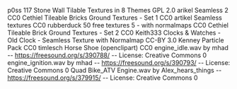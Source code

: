 p0ss	117 Stone Wall Tilable Textures in 8 Themes	GPL 2.0
arikel	Seamless 2	CC0
Cethiel	Tileable Bricks Ground Textures - Set 1	CC0
artikel Seamless textures	CC0
rubberduck	50 free textures 5 - with normalmaps	CC0
Cethiel	Tileable Brick Ground Textures - Set 2	CC0
Keith333	Clocks & Watches - Old Clock - Seamless Texture with Normalmap	CC-BY 3.0
Kenney	Particle Pack	CC0
timlesch	Horse Shoe (openclipart)	CC0
engine_idle.wav by mhad -- https://freesound.org/s/390788/ -- License: Creative Commons 0
engine_ignition.wav by mhad -- https://freesound.org/s/390793/ -- License: Creative Commons 0
Quad Bike_ATV Engine.wav by Alex_hears_things -- https://freesound.org/s/379915/ -- License: Creative Commons 0